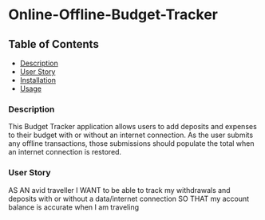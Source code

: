 # Online-Offline-Budget-Tracker


## Table of Contents
- [Description](#description)
- [User Story](#user-story)
- [Installation](#installation)
- [Usage](#usage)



### Description 
This Budget Tracker application allows users to add deposits and expenses to their budget with or without an internet connection. As the user submits any offline transactions, those submissions should populate the total when an internet connection is restored.


### User Story
AS AN avid traveller
I WANT to be able to track my withdrawals and deposits with or without a data/internet connection
SO THAT my account balance is accurate when I am traveling

